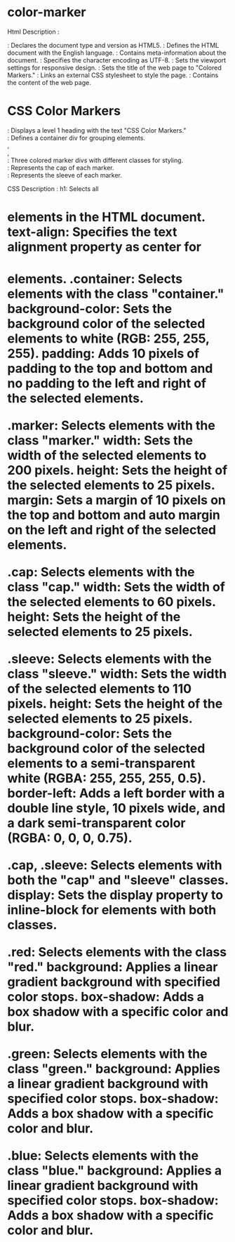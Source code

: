 # color-marker
Html Description :
<!DOCTYPE html>: Declares the document type and version as HTML5.
<html lang="en">: Defines the HTML document with the English language.
<head>: Contains meta-information about the document.
<meta charset="utf-8">: Specifies the character encoding as UTF-8.
<meta name="viewport" content="width=device-width, initial-scale=1.0">: Sets the viewport settings for responsive design.
<title>Colored Markers</title>: Sets the title of the web page to "Colored Markers."
<link rel="stylesheet" href="./styles.css">: Links an external CSS stylesheet to style the page.
<body>: Contains the content of the web page.
<h1>CSS Color Markers</h1>: Displays a level 1 heading with the text "CSS Color Markers."
<div class="container">: Defines a container div for grouping elements.
<div class="marker red">, <div class="marker green">, <div class="marker blue">: Three colored marker divs with different classes for styling.
<div class="cap">: Represents the cap of each marker.
<div class="sleeve">: Represents the sleeve of each marker.

CSS Description :
h1: Selects all <h1> elements in the HTML document.
text-align: Specifies the text alignment property as center for <h1> elements.
.container: Selects elements with the class "container."
background-color: Sets the background color of the selected elements to white (RGB: 255, 255, 255).
padding: Adds 10 pixels of padding to the top and bottom and no padding to the left and right of the selected elements.

.marker: Selects elements with the class "marker."
width: Sets the width of the selected elements to 200 pixels.
height: Sets the height of the selected elements to 25 pixels.
margin: Sets a margin of 10 pixels on the top and bottom and auto margin on the left and right of the selected elements.

.cap: Selects elements with the class "cap."
width: Sets the width of the selected elements to 60 pixels.
height: Sets the height of the selected elements to 25 pixels.

.sleeve: Selects elements with the class "sleeve."
width: Sets the width of the selected elements to 110 pixels.
height: Sets the height of the selected elements to 25 pixels.
background-color: Sets the background color of the selected elements to a semi-transparent white (RGBA: 255, 255, 255, 0.5).
border-left: Adds a left border with a double line style, 10 pixels wide, and a dark semi-transparent color (RGBA: 0, 0, 0, 0.75).

.cap, .sleeve: Selects elements with both the "cap" and "sleeve" classes.
display: Sets the display property to inline-block for elements with both classes.

.red: Selects elements with the class "red."
background: Applies a linear gradient background with specified color stops.
box-shadow: Adds a box shadow with a specific color and blur.

.green: Selects elements with the class "green."
background: Applies a linear gradient background with specified color stops.
box-shadow: Adds a box shadow with a specific color and blur.

.blue: Selects elements with the class "blue."
background: Applies a linear gradient background with specified color stops.
box-shadow: Adds a box shadow with a specific color and blur.
